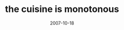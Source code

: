 ---
layout: base.njk
title : 'the cuisine is monotonous' 
view_title : 'the cuisine is monotonous' 
year : '2007' 
date : '2007-10-18' 
img_file : '/drawing/thecusineismonotonous.png' 
html_file : 'thecusineismonotonous' 
next_html : 'weevengotourownsecrethandshake.html' 
year_order : '209' 
permalink : "title/{{html_file}}.html"
---